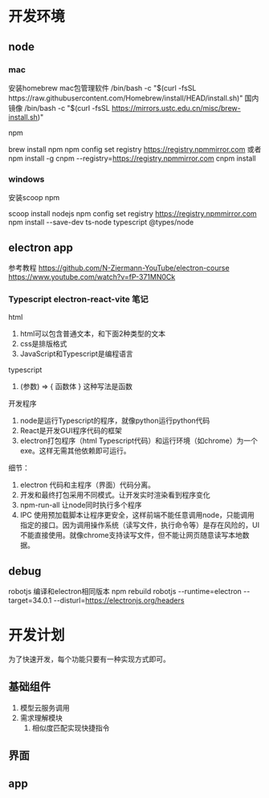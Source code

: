 # 开发环境
## node
### mac
安装homebrew mac包管理软件
/bin/bash -c "$(curl -fsSL https://raw.githubusercontent.com/Homebrew/install/HEAD/install.sh)"
国内镜像
/bin/bash -c "$(curl -fsSL https://mirrors.ustc.edu.cn/misc/brew-install.sh)"

npm

brew install npm
npm config set registry https://registry.npmmirror.com
或者
npm install -g cnpm --registry=https://registry.npmmirror.com
cnpm install

### windows
安装scoop
npm

scoop install nodejs
npm config set registry https://registry.npmmirror.com
npm install --save-dev ts-node typescript @types/node

## electron app
参考教程
https://github.com/N-Ziermann-YouTube/electron-course
https://www.youtube.com/watch?v=fP-371MN0Ck

### Typescript electron-react-vite 笔记

html
1. html可以包含普通文本，和下面2种类型的文本
2. css是排版格式
3. JavaScript和Typescript是编程语言

typescript
1. (参数) => { 函数体 } 这种写法是函数

开发程序
1. node是运行Typescript的程序，就像python运行python代码
2. React是开发GUI程序代码的框架
3. electron打包程序（html Typescript代码）和运行环境（如chrome）为一个exe。这样无需其他依赖即可运行。

细节：
1. electron 代码和主程序（界面）代码分离。
2. 开发和最终打包采用不同模式。让开发实时渲染看到程序变化
3. npm-run-all 让node同时执行多个程序
4. IPC 使用预加载脚本让程序更安全，这样前端不能任意调用node，只能调用指定的接口。因为调用操作系统（读写文件，执行命令等）是存在风险的，UI不能直接使用。就像chrome支持读写文件，但不能让网页随意读写本地数据。

## debug
robotjs 编译和electron相同版本
npm rebuild robotjs --runtime=electron --target=34.0.1 --disturl=https://electronjs.org/headers

# 开发计划

为了快速开发，每个功能只要有一种实现方式即可。

## 基础组件

1. 模型云服务调用
2. 需求理解模块
   1. 相似度匹配实现快捷指令

## 界面


## app


